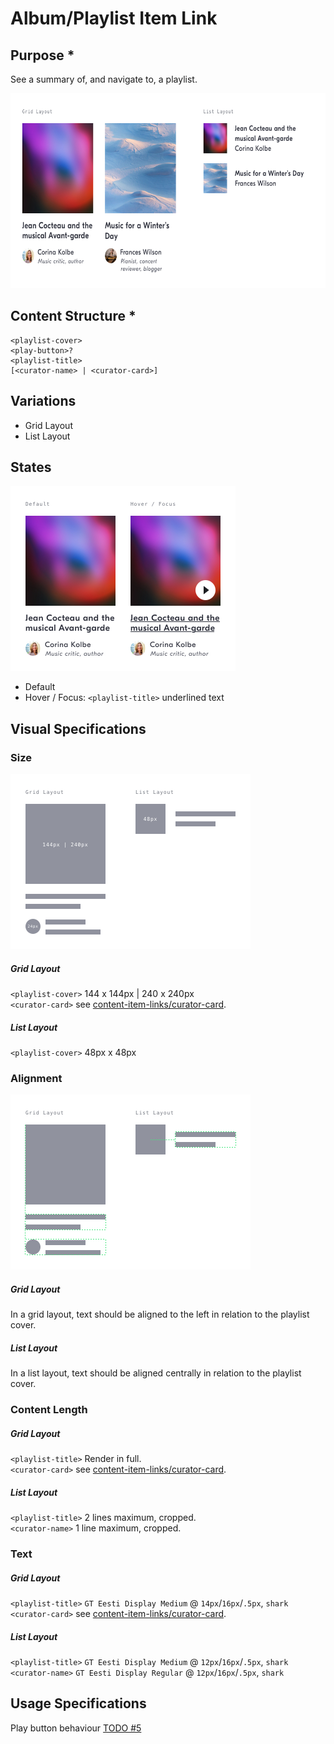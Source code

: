 # Album/Playlist Item Link
## Purpose *
See a summary of, and navigate to, a playlist.

<img src="example.jpg" width="640" height="312" />

## Content Structure *
```
<playlist-cover>
<play-button>?
<playlist-title>
[<curator-name> | <curator-card>]
```

## Variations
- Grid Layout
- List Layout

## States
<img src="states.jpg" width="360" height="296" />  

- Default
- Hover / Focus: `<playlist-title>` underlined text

## Visual Specifications
### Size
<img src="visual__size.jpg" width="384" height="280" />

##### Grid Layout
`<playlist-cover>` 144 x 144px | 240 x 240px  
`<curator-card>` see [content-item-links/curator-card](../curator-card).

##### List Layout
`<playlist-cover>` 48px x 48px

### Alignment
<img src="visual__alignment.jpg" width="384" height="280" />

##### Grid Layout
In a grid layout, text should be aligned to the left in relation to the playlist cover.

##### List Layout
In a list layout, text should be aligned centrally in relation to the playlist cover.

### Content Length
##### Grid Layout
`<playlist-title>` Render in full.  
`<curator-card>` see [content-item-links/curator-card](../curator-card).

##### List Layout
`<playlist-title>` 2 lines maximum, cropped.  
`<curator-name>` 1 line maximum, cropped.  

### Text
##### Grid Layout
`<playlist-title>` `GT Eesti Display Medium` @ `14px`/`16px`/`.5px`, `shark`  
`<curator-card>` see [content-item-links/curator-card](../curator-card).

##### List Layout
`<playlist-title>` `GT Eesti Display Medium` @ `12px`/`16px`/`.5px`, `shark`  
`<curator-name>` `GT Eesti Display Regular` @ `12px`/`16px`/`.5px`, `shark`

## Usage Specifications
Play button behaviour [TODO #5](https://github.com/IDAGIO/idagio-pattern-library/issues/5)
